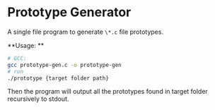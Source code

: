 # Prototype Generator

A single file program to generate `\*.c` file prototypes.

**Usage: **
```sh
# GCC:
gcc prototype-gen.c -o prototype-gen
# run
./prototype {target folder path}
```
Then the program will output all the prototypes found in target folder recursively to stdout.

